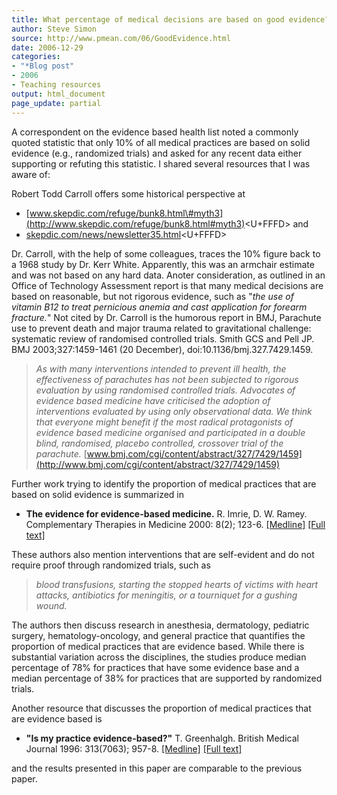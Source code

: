 ```yaml
---
title: What percentage of medical decisions are based on good evidence?
author: Steve Simon
source: http://www.pmean.com/06/GoodEvidence.html
date: 2006-12-29
categories:
- "*Blog post"
- 2006
- Teaching resources
output: html_document
page_update: partial
---
```


A correspondent on the evidence based health list noted a commonly
quoted statistic that only 10% of all medical practices are based on
solid evidence (e.g., randomized trials) and asked for any recent data
either supporting or refuting this statistic. I shared several resources
that I was aware of:

Robert Todd Carroll offers some historical perspective at

-   [www.skepdic.com/refuge/bunk8.html\#myth3](http://www.skepdic.com/refuge/bunk8.html#myth3)<U+FFFD>
    and
-   [skepdic.com/news/newsletter35.html](http://skepdic.com/news/newsletter35.html)<U+FFFD>

Dr. Carroll, with the help of some colleagues, traces the 10% figure
back to a 1968 study by Dr. Kerr White. Apparently, this was an armchair
estimate and was not based on any hard data. Anoter consideration, as
outlined in an Office of Technology Assessment report is that many
medical decisions are based on reasonable, but not rigorous evidence,
such as "*the use of vitamin B12 to treat pernicious anemia and cast
application for forearm fracture.*" Not cited by Dr. Carroll is the
humorous report in BMJ, Parachute use to prevent death and major trauma
related to gravitational challenge: systematic review of randomised
controlled trials. Smith GCS and Pell JP. BMJ 2003;327:1459-1461 (20
December), doi:10.1136/bmj.327.7429.1459.

> *As with many interventions intended to prevent ill health, the
> effectiveness of parachutes has not been subjected to rigorous
> evaluation by using randomised controlled trials. Advocates of
> evidence based medicine have criticised the adoption of interventions
> evaluated by using only observational data. We think that everyone
> might benefit if the most radical protagonists of evidence based
> medicine organised and participated in a double blind, randomised,
> placebo controlled, crossover trial of the parachute.*
> [www.bmj.com/cgi/content/abstract/327/7429/1459](http://www.bmj.com/cgi/content/abstract/327/7429/1459)

Further work trying to identify the proportion of medical practices that
are based on solid evidence is summarized in

-   **The evidence for evidence-based medicine.** R. Imrie, D. W. Ramey.
    Complementary Therapies in Medicine 2000: 8(2); 123-6.
    [\[Medline\]](http://www.ncbi.nlm.nih.gov/entrez/query.fcgi?cmd=Retrieve&db=PubMed&list_uids=10859606&dopt=Abstract)
    [\[Full text\]](http://www.vet-task-force.com/CTiM.htm)

These authors also mention interventions that are self-evident and do
not require proof through randomized trials, such as

> *blood transfusions, starting the stopped hearts of victims with heart
> attacks, antibiotics for meningitis, or a tourniquet for a gushing
> wound.*

The authors then discuss research in anesthesia, dermatology, pediatric
surgery, hematology-oncology, and general practice that quantifies the
proportion of medical practices that are evidence based. While there is
substantial variation across the disciplines, the studies produce median
percentage of 78% for practices that have some evidence base and a
median percentage of 38% for practices that are supported by randomized
trials.

Another resource that discusses the proportion of medical practices that
are evidence based is

-   **"Is my practice evidence-based?"** T. Greenhalgh. British
    Medical Journal 1996: 313(7063); 957-8.
    [\[Medline\]](http://www.ncbi.nlm.nih.gov/entrez/query.fcgi?cmd=Retrieve&db=PubMed&list_uids=8892405&dopt=Abstract)
    [\[Full
    text\]](http://bmj.bmjjournals.com/cgi/content/full/313/7063/957)

and the results presented in this paper are comparable to the previous
paper.
